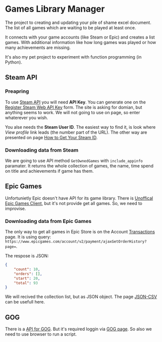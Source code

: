# Games Library Manager

The project to creating and updating your pile of shame excel document. The list of all games which are waiting to be played at least once.

It connects with your game accounts (like Steam or Epic) and creates a list games. With additional information like how long games was played or how many achievements are missing.

It's also my pet project to experiment with function programming (in Python).

## Steam API

### Preapring

To use [Steam API](https://steamcommunity.com/dev) you will need **API Key**. You can generate one on the [Register Steam Web API Key](https://steamcommunity.com/dev/apikey) form. The site is asking for domian, but anything seems to work. We will not going to use on page, so enter whaterever you wish.

You alse needs the **Steam User ID**. The easiest way to find it, is look where *View profile* link leads (the number part of the URL). The other way are presented on page [How to Get Your Steam ID](https://www.wikihow.com/Get-Your-Steam-ID).

### Downloading data from Steam

We are going to use API method `GetOwnedGames` with `include_appinfo` paramater. It returns the whole collection of games, the name, time spend on title and achievements if game has them.

## Epic Games

Unfortunietly Epic doesn't have API for its game library. There is [Unoffical Epic Games Client](https://www.npmjs.com/package/epicgames-client), but it's not provide get all games. So, we need to improvise.

### Downloading data from Epic Games

The only way to get all games in Epic Store is on the Account [Transactions](https://www.epicgames.com/account/transactions) page. It is using query: `https://www.epicgames.com/account/v2/payment/ajaxGetOrderHistory?page=`.

The respose is JSON:

```json
{
    "count": 10,
    "orders": [],
    "start": 20,
    "total": 93
}
```

We will recived the collection list, but as JSON object. The page [JSON-CSV](https://json-csv.com/) can be usefull here.

## GOG

There is a [API for GOG](https://gogapidocs.readthedocs.io/en/latest/index.html). But it's required loggin via [GOG page](https://login.gog.com/auth?). So also we need to use browser to run a script.
